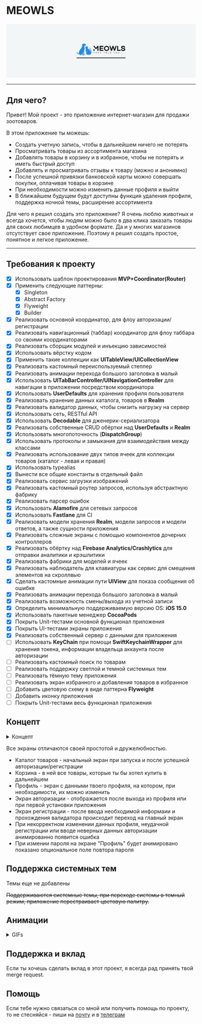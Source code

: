 # MEOWLS

![cover](https://github.com/mayer1a/GBShop/blob/main/DescriptionImages/cover.png)

---

## Для чего?

Привет!
Мой проект - это приложение интернет-магазин для продажи зоотоваров. 

В этом приложение ты можешь:
* Создать учетную запись, чтобы в дальнейшем ничего не потерять
* Просматривать товары из ассортимента магазина
* Добавлять товары в корзину и в избранное, чтобы не потерять и иметь быстрый доступ
* Добавлять и просматривать отзывы к товару (можно и анонимно)
* После успешной привязки банковской карты можно совершать покупки, оплачивая товары в корзине
* При необходимости можно изменить данные профиля и выйти
* В ближайшем будущем будут доступны функция удаления профиля, поддержка ночной темы, расширение ассортимента 

Для чего я решил создать это приложение? Я очень люблю животных и всегда хочется, чтобы людям можно было в два клика 
заказать товары для своих любимцев в удобном формате. Да и у многих магазинов отсутствует свое приложение.
Поэтому я решил создать простое, понятное и легкое приложение.
 
---

## Требования к проекту

- [X] Использовать шаблон проектирования **MVP+Coordinator(Router)**
- [X] Применить следующие паттерны:
    - [X] Singleton
    - [X] Abstract Factory
    - [X] Flyweight
    - [X] Builder
- [X] Реализовать основной координатор, для флоу авторизации/регистрации
- [X] Реализовать навигационный (таббар) координатор для флоу таббара со своими координаторами
- [X] Реализовать сборщик модулей и инъекцию зависимостей
- [X] Использовать вёрстку кодом
- [X] Применить такие коллекции как **UITableView/UICollectionView**
- [X] Реализовать кастомный переиспользуемый степпер
- [X] Реализовать анимации перехода большого заголовка в малый
- [X] Использовать **UITabBarController/UINavigationController** для навигации в приложении посредством координатора
- [X] Использовать **UserDefaults** для хранения профиля пользователя
- [X] Реализовать хранение данных каталога, товаров в **Realm**
- [X] Реализовать валидатор данных, чтобы снизить нагрузку на сервер
- [X] Использовать сеть, RESTful API 
- [X] Использовать **Decodable** для дженерик-сериализатора
- [X] Реализовать собственные CRUD обёртки над **UserDefaults** и **Realm**
- [X] Использовать многопоточность (**DispatchGroup**)
- [X] Использовать протоколы и замыкания для взаимодействия между классами
- [X] Реализовать использование двух типов ячеек для коллекции товаров (каталог - левая и правая)
- [X] Использовать typealias
- [X] Вынести все общие константы в отдельный файл
- [X] Реализовать сервис загрузки изображений
- [X] Реализовать кастомный роутер запросов, используя абстрактную фабрику
- [X] Реализовать парсер ошибок
- [X] Использовать **Alamofire** для сетевых запросов
- [X] Использовать **Fastlane** для CI
- [X] Реализовать модели хранения **Realm**, модели запросов и модели ответов, а также сущности приложения
- [X] Реализовать сложные экраны с помощью компонентов дочерних контроллеров
- [X] Реализовать обёртку над **Firebase Analytics/Crashlytics** для отправки аналитики и крэшлитики
- [X] Реализовать фабрики для моделей и ячеек
- [X] Реализовать наблюдатель для клавиатуры как сервис для смещения элементов на скроллвью
- [X] Сделать кастомные анимации пути **UIView** для показа сообщения об ошибке 
- [X] Реализовать анимации перехода большого заголовка в малый
- [X] Реализовать возможность смены/выхода из учетной записи
- [X] Определить минимальную поддерживаемую версию OS: **iOS 15.0**
- [X] Использовать пакетные менеджер **CocoaPods**
- [X] Покрыть Unit-тестами основной функционал приложения
- [X] Покрыть UI-тестами экраны приложения
- [X] Реализовать cобственный сервер с данными для приложения
- [ ] Использовать **KeyChain** при помощи **SwiftKeychainWrapper** для хранения токена, информации владельца аккаунта после авторизации
- [ ] Реализовать кастомный поиск по товарам
- [ ] Реализовать поддержку светлой и темной системных тем
- [ ] Реализовать тёмную тему приложения
- [ ] Реализовать экран избранного и добавления товаров в избранное
- [ ] Добавить цветовую схему в виде паттерна **Flyweight**
- [ ] Добавить иконку приложения
- [ ] Покрыть Unit-тестами весь функционал приложения

## Концепт
<details>
  <summary>Концепт</summary>
  <img src='https://github.com/mayer1a/GBShop/blob/main/DescriptionImages/concept.png')>
</details>
 
Все экраны отличаются своей простотой и дружелюбностью.
* Каталог товаров - начальный экран при запуска и после успешной авторизации/регистрации
* Корзина - в ней все товары, которые ты бы хотел купить в дальнейшем
* Профиль - экран с данными твоего профиля, на котором, при необходимости, их можно изменить
* Экран авторизации - отображается после выхода из профиля или при первой установки приложения
* Экран регистрации - после ввода необходимой информаии и прохождения валидатора происходит переход на главный экран
* При некорректном изменении данных профиля, неудачной регистрации или вводе неверных данных авторизации анимированно появится ошибка
* При измении пароля на экране "Профиль" будет анимировано показано опциональное поле повтора пароля

## Поддержка системных тем

Темы еще не добавлены

~~Поддерживаются системные темы, при переходе системы в темный режим, приложение перестраивает цветовую палитру.~~

## Анимации

<details>
  <summary>GIFs</summary>
    <img src='https://github.com/mayer1a/GBShop/blob/main/DescriptionImages/headerCatalogAnim.gif' width='300'> <img src='https://github.com/mayer1a/GBShop/blob/main/DescriptionImages/headerProductAnim.gif' width='300'> <img src='https://github.com/mayer1a/GBShop/blob/main/DescriptionImages/productPhotosAnim.gif' width='300'> <img src='https://github.com/mayer1a/GBShop/blob/main/DescriptionImages/removeProductAnim.gif' width='300'> <img src='https://github.com/mayer1a/GBShop/blob/main/DescriptionImages/logoutAnim.gif' width='300'> <img src='https://github.com/mayer1a/GBShop/blob/main/DescriptionImages/loginErrorAnim.gif' width='300'> <img src='https://github.com/mayer1a/GBShop/blob/main/DescriptionImages/loginAnim.gif' width='300'> <img src='https://github.com/mayer1a/GBShop/blob/main/DescriptionImages/showRepeatPassAnim.gif' width='300'>
</details>

## Поддержка и вклад

Если ты хочешь сделать вклад в этот проект, я всегда рад принять твой merge request.

## Помощь

Если тебе нужно связаться со мной или получить помощь по проекту, 
то не стесняйся - пиши на <a href="mailto:mayer1art@gmail.com">почту</a> и в <a href="https://t.me/mayer1a">телеграм</a>
